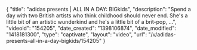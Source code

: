 {
    "title": "adidas presents | ALL IN A DAY: BIGkids",
    "description": "Spend a day with two British artists who think childhood should never end. She's a little bit of an artistic wunderkind and he's a little bit of a brit-pop, ...",
    "videoid": "154205",
    "date_created": "1398106874",
    "date_modified": "1418181300",
    "type": "captivate",
    "layout": "video",
    "url": "\/v\/adidas-presents-all-in-a-day-bigkids\/154205"
}